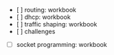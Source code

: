 - [ ] routing: workbook
- [ ] dhcp: workbook
- [ ] traffic shaping: workbook
- [ ] challenges
- [ ] socket programming: workbook
